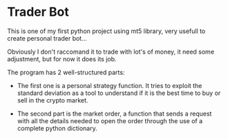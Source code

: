 # Trader Bot

This is one of my first python project using mt5 library, very usefull to create personal trader bot...

Obviously I don't raccomand it to trade with lot's of money, it need some adjustment, but for now it does its job.



The program has 2 well-structured parts:

- The first one is a personal strategy function. It tries to exploit the standard deviation as a tool to understand if it is the best time to buy or sell in the crypto market.

- The second part is the market order, a function that sends a request with all the details needed to open the order through the use of a complete python dictionary.
